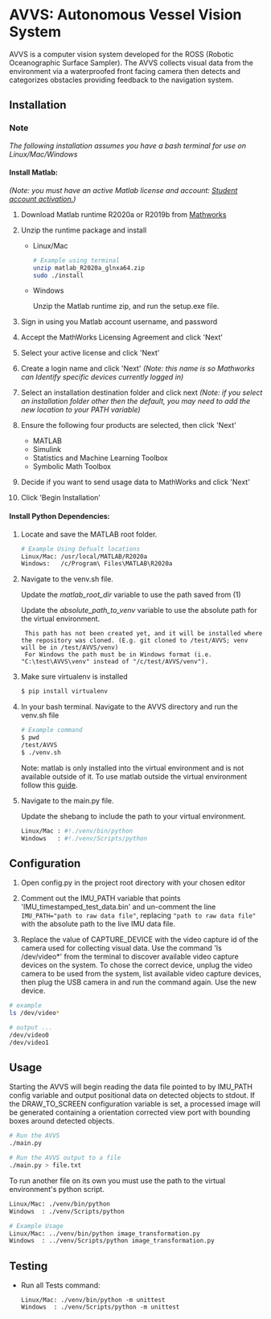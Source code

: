 # AVVS: Autonomous Vessel Vision System

AVVS is a computer vision system developed for the ROSS (Robotic Oceanographic Surface Sampler). The AVVS collects visual data from the environment via a waterproofed front facing camera then detects and categorizes obstacles providing feedback to the navigation system.

## Installation

### Note
*The following installation assumes you have a bash terminal for use on Linux/Mac/Windows*

#### Install Matlab:

*(Note: you must have an active Matlab license and account: [Student account activation.](https://is.oregonstate.edu/service/software/matlab))*

1) Download Matlab runtime R2020a or R2019b from [Mathworks](https://www.mathworks.com/products/compiler/matlab-runtime.html)

2) Unzip the runtime package and install

    * Linux/Mac
        ```bash
        # Example using terminal
        unzip matlab_R2020a_glnxa64.zip
        sudo ./install
        ```
    * Windows

        Unzip the Matlab runtime zip, and run the setup.exe file.

3) Sign in using you Matlab account username, and password

4) Accept the MathWorks Licensing Agreement and click 'Next'

5) Select your active license and click 'Next'

6) Create a login name and click 'Next' *(Note: this name is so Mathworks can Identify specific devices currently logged in)*

7) Select an installation destination folder and click next *(Note: if you select an installation folder other then the default, you may need to add the new location to your PATH variable)*

8) Ensure the following four products are selected, then click 'Next'

    * MATLAB
    * Simulink
    * Statistics and Machine Learning Toolbox
    * Symbolic Math Toolbox

9) Decide if you want to send usage data to MathWorks and click 'Next'

10) Click 'Begin Installation'

#### Install Python Dependencies:

1) Locate and save the MATLAB root folder.

    ```bash
    # Example Using Defualt locations
    Linux/Mac: /usr/local/MATLAB/R2020a
    Windows:   /c/Program\ Files\MATLAB\R2020a
    ```

2) Navigate to the venv.sh file.

    Update the *matlab_root_dir* variable to use the path saved from (1)

    Update the *absolute_path_to_venv* variable to use the absolute path for the virtual environment.

        This path has not been created yet, and it will be installed where the repository was cloned. (E.g. git cloned to /test/AVVS; venv will be in /test/AVVS/venv)
        For Windows the path must be in Windows format (i.e. "C:\test\AVVS\venv" instead of "/c/test/AVVS/venv").

3) Make sure virtualenv is installed

    ```bash
   $ pip install virtualenv
    ```

4) In your bash terminal. Navigate to the AVVS directory and run the venv.sh file

    ```bash
   # Example command
   $ pwd
   /test/AVVS
   $ ./venv.sh
    ```

   Note: matlab is only installed into the virtual environment and is not available outside of it.
   To use matlab outside the virtual environment follow this [guide](https://www.mathworks.com/help/matlab/matlab_external/install-the-matlab-engine-for-python.html).

5) Navigate to the main.py file.

    Update the shebang to include the path to your virtual environment.
    ```bash
   Linux/Mac : #!./venv/bin/python
   Windows   : #!./venv/Scripts/python
    ```

## Configuration

1) Open config.py in the project root directory with your chosen editor

2) Comment out the IMU_PATH variable that points 'IMU_timestamped_test_data.bin' and un-comment the line ``` IMU_PATH="path to raw data file"```, replacing ```"path to raw data file"``` with the absolute path to the live IMU data file.

3) Replace the value of CAPTURE_DEVICE with the video capture id of the camera used for collecting visual data. Use the command 'ls /dev/video*' from the terminal to discover available video capture devices on the system. To chose the correct device, unplug the video camera to be used from the system, list available video capture devices, then plug the USB camera in and run the command again. Use the new device.
```bash
# example
ls /dev/video*

# output ...
/dev/video0
/dev/video1

```

## Usage
Starting the AVVS will begin reading the data file pointed to by IMU_PATH config variable and output positional data on detected objects to stdout. If the DRAW_TO_SCREEN configuration variable is set, a processed image will be generated containing a orientation corrected view port with bounding boxes around detected objects.

```bash
# Run the AVVS
./main.py

# Run the AVVS output to a file
./main.py > file.txt
```

To run another file on its own you must use the path to the virtual environment's python script.

```bash
Linux/Mac: ./venv/bin/python
Windows  : ./venv/Scripts/python

# Example Usage
Linux/Mac: ../venv/bin/python image_transformation.py
Windows  : ../venv/Scripts/python image_transformation.py
```

## Testing
- Run all Tests command:

    ```
    Linux/Mac: ./venv/bin/python -m unittest
    Windows  : ./venv/Scripts/python -m unittest
    ```
